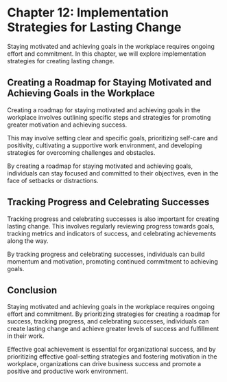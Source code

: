 Chapter 12: Implementation Strategies for Lasting Change
========================================================

Staying motivated and achieving goals in the workplace requires ongoing effort and commitment. In this chapter, we will explore implementation strategies for creating lasting change.

Creating a Roadmap for Staying Motivated and Achieving Goals in the Workplace
-----------------------------------------------------------------------------

Creating a roadmap for staying motivated and achieving goals in the workplace involves outlining specific steps and strategies for promoting greater motivation and achieving success.

This may involve setting clear and specific goals, prioritizing self-care and positivity, cultivating a supportive work environment, and developing strategies for overcoming challenges and obstacles.

By creating a roadmap for staying motivated and achieving goals, individuals can stay focused and committed to their objectives, even in the face of setbacks or distractions.

Tracking Progress and Celebrating Successes
-------------------------------------------

Tracking progress and celebrating successes is also important for creating lasting change. This involves regularly reviewing progress towards goals, tracking metrics and indicators of success, and celebrating achievements along the way.

By tracking progress and celebrating successes, individuals can build momentum and motivation, promoting continued commitment to achieving goals.

Conclusion
----------

Staying motivated and achieving goals in the workplace requires ongoing effort and commitment. By prioritizing strategies for creating a roadmap for success, tracking progress, and celebrating successes, individuals can create lasting change and achieve greater levels of success and fulfillment in their work.

Effective goal achievement is essential for organizational success, and by prioritizing effective goal-setting strategies and fostering motivation in the workplace, organizations can drive business success and promote a positive and productive work environment.
